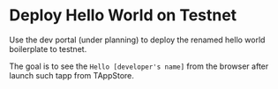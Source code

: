 # Deploy Hello World on Testnet

Use the dev portal (under planning) to deploy the renamed hello world boilerplate to testnet.

The goal is to see the `Hello [developer's name]` from the browser after launch such tapp from TAppStore.
